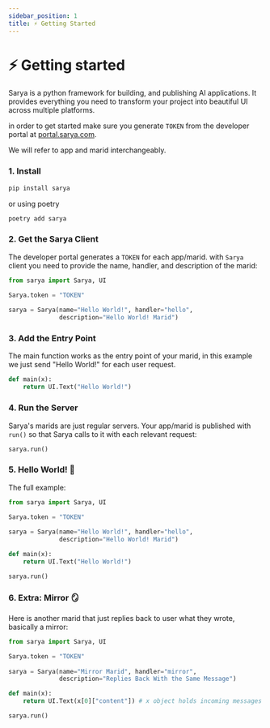 ```yaml
---
sidebar_position: 1
title: ⚡️ Getting Started
---
```


# ⚡️ Getting started

Sarya is a python framework for building, and publishing AI applications. It provides everything you need to transform your project into beautiful UI across multiple platforms. 

in order to get started make sure you generate `TOKEN` from the developer portal at [portal.sarya.com](https://portal.sarya.com).

We will refer to app and marid interchangeably.

### 1. Install

```sh
pip install sarya
```

or using poetry
```sh
poetry add sarya
```

### 2. Get the Sarya Client

The developer portal generates a `TOKEN` for each app/marid. with `Sarya` client you need to provide the name, handler, and description of the marid:

```py
from sarya import Sarya, UI

Sarya.token = "TOKEN" 
 
sarya = Sarya(name="Hello World!", handler="hello",
              description="Hello World! Marid")
```

### 3. Add the Entry Point
The main function works as the entry point of your marid, in this example we just send "Hello World!" for each user request.
```py
def main(x):
    return UI.Text("Hello World!")
```

### 4. Run the Server
Sarya's marids are just regular servers. Your app/marid is published with `run()` so that Sarya calls to it with each relevant request:
```py
sarya.run()
```

### 5. Hello World! 👋
The full example:
```py
from sarya import Sarya, UI

Sarya.token = "TOKEN" 
 
sarya = Sarya(name="Hello World!", handler="hello",
              description="Hello World! Marid")

def main(x):
    return UI.Text("Hello World!")

sarya.run()
```

### 6. Extra: Mirror 🪞
Here is another marid that just replies back to user what they wrote, basically a mirror:
```py
from sarya import Sarya, UI

Sarya.token = "TOKEN" 
 
sarya = Sarya(name="Mirror Marid", handler="mirror",
              description="Replies Back With the Same Message")

def main(x):
    return UI.Text(x[0]["content"]) # x object holds incoming messages

sarya.run()
```




